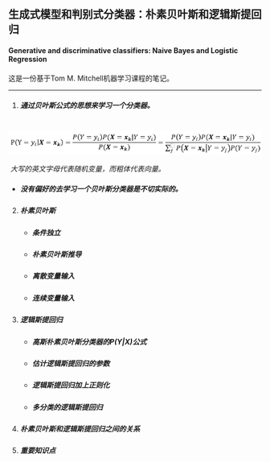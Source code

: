 ## 生成式模型和判别式分类器：朴素贝叶斯和逻辑斯提回归

#### Generative and discriminative classifiers: Naive Bayes and Logistic Regression

这是一份基于Tom M. Mitchell机器学习课程的笔记。

------

1. ##### 通过贝叶斯公式的思想来学习一个分类器。

   ![](pics/bayes-rules.png)

   ​	*大写的英文字母代表随机变量，而粗体代表向量。*

   - ##### 没有偏好的去学习一个贝叶斯分类器是不切实际的。

2. ##### 朴素贝叶斯

   - ##### 条件独立

   - ##### 朴素贝叶斯推导

   - ##### 离散变量输入

   - ##### 连续变量输入

3. ##### 逻辑斯提回归

   - ##### 高斯朴素贝叶斯分类器的P(Y|X)公式

   - ##### 估计逻辑斯提回归的参数

   - ##### 逻辑斯提回归加上正则化

   - ##### 多分类的逻辑斯提回归

4. ##### 朴素贝叶斯和逻辑斯提回归之间的关系

5. ##### 重要知识点

   ##### 	

   ##### 



